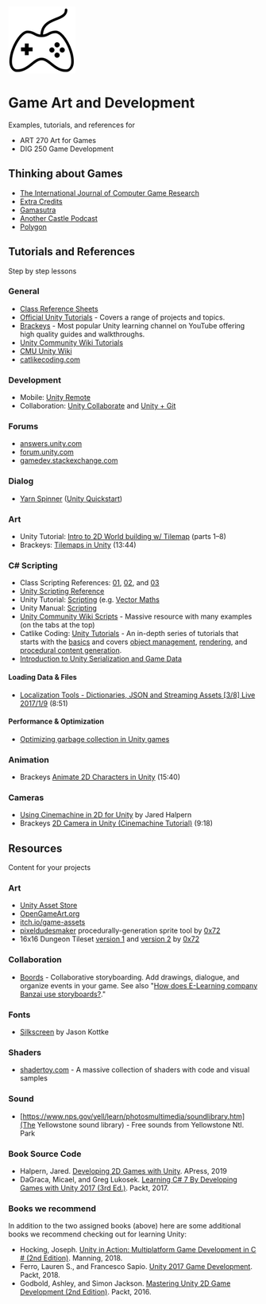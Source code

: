 
![game controller](reference-sheets/images/controller-xs.png)


# Game Art and Development

Examples, tutorials, and references for 

* ART 270 Art for Games
* DIG 250 Game Development



## Thinking about Games

* [The International Journal of Computer Game Research](http://gamestudies.org/)
* [Extra Credits](https://www.youtube.com/playlist?list=PLB9B0CA00461BB187)
* [Gamasutra](http://www.gamasutra.com/)
* [Another Castle Podcast](http://gamedesignadvance.com/?page_id=1616)
* [Polygon](https://www.polygon.com/)




## Tutorials and References
Step by step lessons

### General

* [Class Reference Sheets](reference-sheets/)
* [Official Unity Tutorials](https://unity3d.com/learn/tutorials) - Covers a range of projects and topics.
* [Brackeys](https://www.youtube.com/brackeys/) - Most popular Unity learning channel on YouTube offering high quality guides and walkthroughs.
* [Unity Community Wiki Tutorials](http://wiki.unity3d.com/index.php/Tutorials)
* [CMU Unity Wiki](https://wiki2.etc.cmu.edu/index.php/Unity_Main_Page)
* [catlikecoding.com](https://catlikecoding.com/)

### Development

* Mobile: [Unity Remote](https://docs.unity3d.com/Manual/UnityRemote5.html)
* Collaboration: [Unity Collaborate](https://unity3d.com/unity/features/collaborate) and [Unity + Git](https://stackoverflow.com/questions/18225126/how-to-use-git-for-unity3d-source-control) 


### Forums

* [answers.unity.com](https://answers.unity.com)
* [forum.unity.com](https://forum.unity.com/)
* [gamedev.stackexchange.com](https://gamedev.stackexchange.com/)


### Dialog

* [Yarn Spinner](https://github.com/thesecretlab/YarnSpinner) ([Unity Quickstart](https://github.com/thesecretlab/YarnSpinner/blob/master/Documentation/YarnSpinner-Unity/YarnSpinner-with-Unity-QuickStart.md))


### Art

* Unity Tutorial: [Intro to 2D World building w/ Tilemap](https://unity3d.com/learn/tutorials/topics/2d-game-creation/intro-2d-world-building-w-tilemap?playlist=17093) (parts 1–8)
* Brackeys: [Tilemaps in Unity](https://www.youtube.com/watch?v=ryISV_nH8qw) (13:44)


### C# Scripting

* Class Scripting References: [01](reference-sheets/Unity-Scripting-01.md), [02](reference-sheets/Unity-Scripting-02.md), and [03](reference-sheets/Unity-Scripting-03.md)
* [Unity Scripting Reference](https://docs.unity3d.com/ScriptReference/index.html)
* Unity Tutorial: [Scripting](https://unity3d.com/learn/tutorials/s/scripting) (e.g. [Vector Maths](https://unity3d.com/learn/tutorials/topics/scripting/vector-maths)
* Unity Manual: [Scripting](https://docs.unity3d.com/Manual/ScriptingSection.html)
* [Unity Community Wiki Scripts](http://wiki.unity3d.com/index.php/Scripts/General) - Massive resource with many examples (on the tabs at the top)
* Catlike Coding: [Unity Tutorials](https://catlikecoding.com/unity/tutorials/) - An in-depth series of tutorials that starts with the [basics](https://catlikecoding.com/unity/tutorials/basics/) and covers [object management](https://catlikecoding.com/unity/tutorials/object-management/), [rendering](https://catlikecoding.com/unity/tutorials/rendering/), and [procedural content generation](https://catlikecoding.com/unity/tutorials/).
* [Introduction to Unity Serialization and Game Data](https://www.gamasutra.com/blogs/VivekTank/20180731/323248/Introduction_to_Unity_Serialization_and_Game_Data.php)


#### Loading Data & Files

* [Localization Tools - Dictionaries, JSON and Streaming Assets [3/8] Live 2017/1/9](https://www.youtube.com/watch?v=kox9EuSQL48) (8:51)


#### Performance & Optimization

* [Optimizing garbage collection in Unity games](https://unity3d.com/learn/tutorials/topics/performance-optimization/optimizing-garbage-collection-unity-games)




### Animation

* Brackeys [Animate 2D Characters in Unity](https://www.youtube.com/watch?v=eXIuizGzY2A) (15:40)


### Cameras

* [Using Cinemachine in 2D for Unity](https://medium.com/@jaredehalpern/using-cinemachine-in-2d-for-unity-f35dd394326d) by Jared Halpern
* Brackeys [2D Camera in Unity (Cinemachine Tutorial)](https://www.youtube.com/watch?v=2jTY11Am0Ig) (9:18)





## Resources
Content for your projects


### Art

* [Unity Asset Store](https://assetstore.unity.com)
* [OpenGameArt.org](OpenGameArt.org)
* [itch.io/game-assets](https://itch.io/game-assets)
* [pixeldudesmaker](https://0x72.itch.io/pixeldudesmaker) procedurally-generation sprite tool by [0x72](https://0x72.itch.io)
* 16x16 Dungeon Tileset [version 1](https://0x72.itch.io/16x16-dungeon-tileset) and [version 2](https://0x72.itch.io/dungeontileset-ii) by [0x72](https://0x72.itch.io)

### Collaboration

* [Boords](https://boords.com/) - Collaborative storyboarding. Add drawings, dialogue, and organize events in your game. See also "[How does E-Learning company Banzai use storyboards?](https://boords.com/blog/case-study-banzai-storyboards-elearning)."

### Fonts

* [Silkscreen](https://www.1001fonts.com/silkscreen-font.html) by Jason Kottke

### Shaders

* [shadertoy.com](https://www.shadertoy.com/) - A massive collection of shaders with code and visual samples


### Sound

* [https://www.nps.gov/yell/learn/photosmultimedia/soundlibrary.htm](The Yellowstone sound library) - Free sounds from Yellowstone Ntl. Park




### Book Source Code

* Halpern, Jared. [Developing 2D Games with Unity](https://github.com/Apress/Devel-2D-Games-Unity). APress, 2019
* DaGraca, Micael, and Greg Lukosek. [Learning C# 7 By Developing Games with Unity 2017 (3rd Ed.)](https://github.com/PacktPublishing/Learning-C-7-By-Developing-Games-with-Unity-2017-Third-Edition). Packt, 2017.




### Books we recommend

In addition to the two assigned books (above) here are some additional books we recommend checking out for learning Unity:

* Hocking, Joseph. [Unity in Action: Multiplatform Game Development in C # (2nd Edition)](https://www.manning.com/books/unity-in-action-second-edition). Manning, 2018.
* Ferro, Lauren S., and Francesco Sapio. [Unity 2017 Game Development](https://www.packtpub.com/game-development/unity-2017-2d-game-development-projects). Packt, 2018.
* Godbold, Ashley, and Simon Jackson. [Mastering Unity 2D Game Development (2nd Edition)](https://www.oreilly.com/library/view/mastering-unity-2d/9781786463456/). Packt, 2016.


